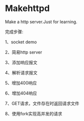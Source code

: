 # Makehttpd
Make a http server.Just for learning.

完成步骤:

1、socket demo

2、简易http server

3、添加响应报文

4、解析请求报文

5、增加400响应

6、增加404响应

7、GET请求，文件存在时返回请求文件

8、使用fork实现高并发的请求
